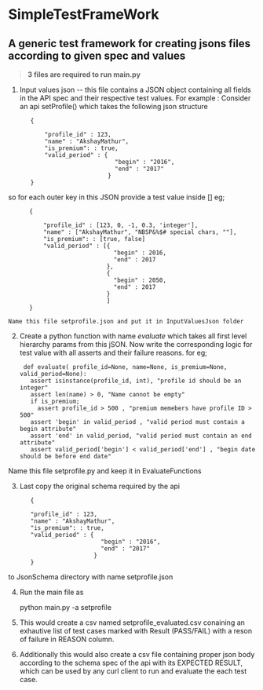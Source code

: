# SimpleTestFrameWork
A generic test framework for creating jsons files according to given spec and values
-------------------------------------------------------------------------------------

>**3 files are required to run main.py**


1. Input values json -- 
  this file contains a JSON object containing all fields in the API spec and their respective test values. 
  For example : Consider an api setProfile() which takes the following json structure 
  
	  
		  {
		  
		      "profile_id" : 123,
		      "name" : "AkshayMathur",
		      "is_premium": : true,
		      "valid_period" : {
		                          "begin" : "2016",
		                          "end" : "2017"
		                        }
		  }
		  
 so for each outer key in this JSON provide a test value inside [] eg; 
  
		  {
		  
		      "profile_id" : [123, 0, -1, 0.3, 'integer'],
		      "name" : ["AkshayMathur", "NBSP&%$# special chars, ""],
		      "is_premium": : [true, false]
		      "valid_period" : [{
		                          "begin" : 2016,
		                          "end" : 2017
		                        },
		                        {
		                          "begin" : 2050,
		                          "end" : 2017
		                        }
		                        ]
		  }
		  
	Name this file setprofile.json and put it in InputValuesJson folder
  
2. Create a python function with name *evaluate* which takes all first level hierarchy params from this jSON. Now write the corresponding logic for test value with all asserts and their failure reasons. 
        for eg;
        
        def evaluate( profile_id=None, name=None, is_premium=None, valid_period=None):
          assert isinstance(profile_id, int), "profile id should be an integer"
          assert len(name) > 0, "Name cannot be empty" 
          if is_premium;
            assert profile_id > 500 , "premium memebers have profile ID > 500" 
          assert 'begin' in valid_period , "valid period must contain a begin attribute"
          assert 'end' in valid_period, "valid period must contain an end attribute"
          assert valid_period['begin'] < valid_period['end'] , "begin date should be before end date"
  
  Name this file setprofile.py and keep it in EvaluateFunctions 
  
3. Last copy the original schema required by the api 
          
	      {
      
          "profile_id" : 123,
          "name" : "AkshayMathur",
          "is_premium": : true,
          "valid_period" : {
                              "begin" : "2016",
                              "end" : "2017"
                            }
	      }
      
  to JsonSchema directory with name setprofile.json
      
  
4. Run the main file as

      python main.py -a setprofile
5. This would create a csv named setprofile_evaluated.csv conaining an exhautive list of test cases marked with Result (PASS/FAIL) with a reson of failure in REASON column.

6. Additionally this would also create a csv file containing proper json body according to the schema spec of the api with its EXPECTED RESULT, which can be used by any curl client to run and evaluate the each test case. 
